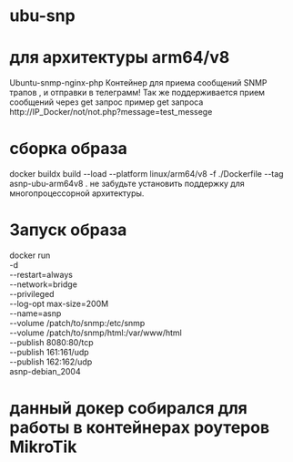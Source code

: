 # ubu-snp
# для архитектуры arm64/v8
Ubuntu-snmp-nginx-php
Контейнер для приема сообщений SNMP трапов , и отправки в телеграмм! Так же поддерживается прием сообщений через get запрос 
пример get  запроса
http://IP_Docker/not/not.php?message=test_messege

# сборка образа 
docker buildx build --load  --platform linux/arm64/v8 -f ./Dockerfile --tag asnp-ubu-arm64v8 . 
не забудьте установить поддержку для многопроцессорной архитектуры. 

# Запуск образа 

docker run \
-d \
--restart=always \
--network=bridge \
--privileged \
--log-opt max-size=200M \
--name=asnp \
--volume /patch/to/snmp:/etc/snmp \
--volume /patch/to/snmp/html:/var/www/html \
--publish 8080:80/tcp \
--publish 161:161/udp \
--publish 162:162/udp \
asnp-debian_2004

# данный докер собирался для работы в контейнерах роутеров MikroTik


